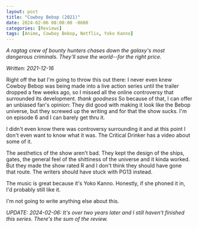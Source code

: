 ```yaml
---
layout: post
title: "Cowboy Bebop (2021)"
date: 2024-02-06 08:00:00 -0600
categories: [Reviews]
tags: [Anime, Cowboy Bebop, Netflix, Yoko Kanno]
---
```


*A ragtag crew of bounty hunters chases down the galaxy's most dangerous criminals. They'll save the world--for the right price.*

*Written: 2021-12-16*

Right off the bat I'm going to throw this out there: I never even knew Cowboy Bebop was being made into a live action series until the trailer dropped a few weeks ago, so I missed all the online controversy that surrounded its development. *thank goodness* So because of that, I can offer an unbiased fan's opinion: They did good with making it look like the Bebop universe, but they screwed up the writing and for that the show sucks. I'm on episode 6 and I can barely get thru it.

I didn't even know there was controversy surrounding it and at this point I don't even want to know what it was. The Critical Drinker has a video about some of it.

The aesthetics of the show aren't bad. They kept the design of the ships, gates, the general feel of the shittiness of the universe and it kinda worked. But they made the show rated R and I don't think they should have gone that route. The writers should have stuck with PG13 instead.

The music is great because it's Yoko Kanno. Honestly, if she phoned it in, I'd probably still like it. 

I'm not going to write anything else about this.

*UPDATE: 2024-02-06: It's over two years later and I still haven't finished this series. There's the sum of the review.*
